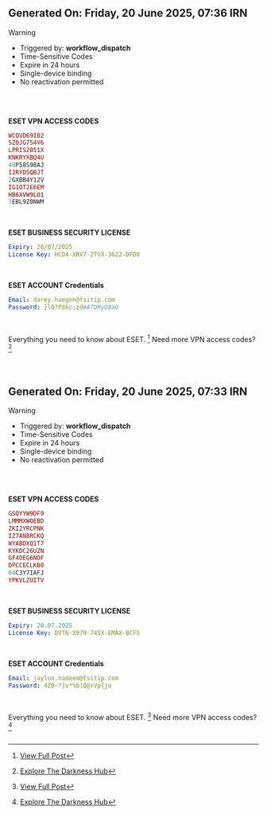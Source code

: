 #
## Generated On: Friday, 20 June 2025, 07:36 IRN

> [!WARNING]
>
> - Triggered by: **workflow_dispatch**
> - Time-Sensitive Codes
> - Expire in 24 hours
> - Single-device binding
> - No reactivation permitted <br><br/>

<br/>

**ESET VPN ACCESS CODES**

```ruby
WCQVD69I02
SZ0JG754V6
LPRIS2051X
KNKRYXBQ4U
48P58S98AJ
I2RYD5QBJT
2GXBB4Y12V
IG1OT2E6EM
HB6XVW9LO1
7EBL9Z0NWM
```
<br/>

**ESET BUSINESS SECURITY LICENSE**

```yml
Expiry: 20/07/2025
License Key: HCD4-XRV7-2TVX-3622-DFD8
```
<br/>

**ESET ACCOUNT Credentials**

```yml
Email: darey.haegen@fsitip.com
Password: }l0?P8kc;zd#ATDMyO8aU
```
<br/>

Everything you need to know about ESET. [^1]
Need more VPN access codes? [^2]

<br/>

#
## Generated On: Friday, 20 June 2025, 07:33 IRN

> [!WARNING]
>
> - Triggered by: **workflow_dispatch**
> - Time-Sensitive Codes
> - Expire in 24 hours
> - Single-device binding
> - No reactivation permitted <br><br/>

<br/>

**ESET VPN ACCESS CODES**

```ruby
GSQYYW9DF9
LMMMXWOEBD
ZKI2YRCPNK
IZ7AN8RCKQ
WYABDXQ1T7
KYKDC26UZN
GF4OEG6NOF
DPCCECLKB0
04C3Y7IAFJ
YPKVLZUITV
```
<br/>

**ESET BUSINESS SECURITY LICENSE**

```yml
Expiry: 20.07.2025
License Key: DVT6-X979-74SX-EMAX-BCF5
```
<br/>

**ESET ACCOUNT Credentials**

```yml
Email: jaylon.nadeem@fsitip.com
Password: 4ZB~?]v*%b]Q@rVp{jo
```
<br/>

Everything you need to know about ESET. [^1]
Need more VPN access codes? [^2]
<br/>
<br/>

[^1]: [View Full Post](https://t.me/F_NiREvil/2113)

[^2]: [Explore The Darkness Hub](https://t.me/Eset_key_trial)
